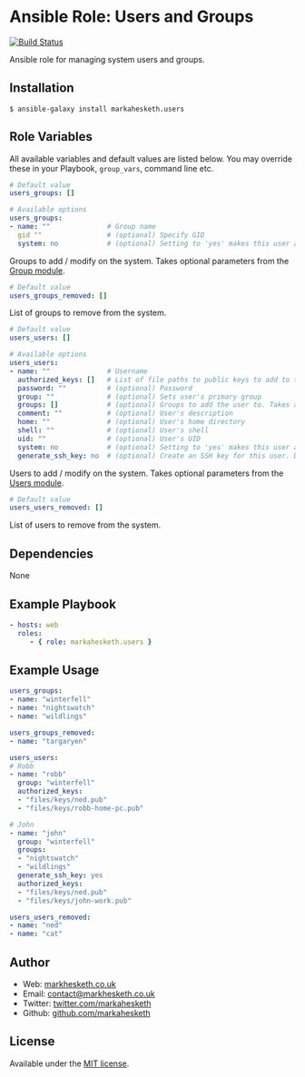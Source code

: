 Ansible Role: Users and Groups
==============================

[![Build Status](https://travis-ci.org/markahesketh/ansible-role-users.svg)](https://travis-ci.org/markahesketh/ansible-role-users)

Ansible role for managing system users and groups.

Installation
------------

```
$ ansible-galaxy install markahesketh.users
```

Role Variables
--------------

All available variables and default values are listed below. You may override these in your Playbook, `group_vars`, command line etc.

```yml
# Default value
users_groups: []

# Available options
users_groups:
- name: ""              # Group name
  gid ""                # (optional) Specify GID
  system: no            # (optional) Setting to 'yes' makes this user a system group
```

Groups to add / modify on the system. Takes optional parameters from the [Group module](http://docs.ansible.com/ansible/group_module.html).

```yml
# Default value
users_groups_removed: []
```

List of groups to remove from the system.

```yml
# Default value
users_users: []

# Available options
users_users:
- name: ""              # Username
  authorized_keys: []   # List of file paths to public keys to add to the user's authorized keys list
  password: ""          # (optional) Password
  group: ""             # (optional) Sets user's primary group
  groups: []            # (optional) Groups to add the user to. Takes a YAML list.
  comment: ""           # (optional) User's description
  home: ""              # (optional) User's home directory
  shell: ""             # (optional) User's shell
  uid: ""               # (optional) User's UID
  system: no            # (optional) Setting to 'yes' makes this user a system account
  generate_ssh_key: no  # (optional) Create an SSH key for this user. Does not override an existing key
```

Users to add / modify on the system. Takes optional parameters from the [Users module](http://docs.ansible.com/ansible/user_module.html).

```yml
# Default value
users_users_removed: []
```

List of users to remove from the system.

Dependencies
------------

None

Example Playbook
----------------

```yml
- hosts: web
  roles:
     - { role: markahesketh.users }
```

Example Usage
-------------

```yml
users_groups:
- name: "winterfell"
- name: "nightswatch"
- name: "wildlings"

users_groups_removed:
- name: "targaryen"

users_users:
# Robb
- name: "robb"
  group: "winterfell"
  authorized_keys:
  - "files/keys/ned.pub"
  - "files/keys/robb-home-pc.pub"

# John
- name: "john"
  group: "winterfell"
  groups:
  - "nightswatch"
  - "wildlings"
  generate_ssh_key: yes
  authorized_keys:
  - "files/keys/ned.pub"
  - "files/keys/john-work.pub"

users_users_removed:
- name: "ned"
- name: "cat"
```

Author
------

* Web: [markhesketh.co.uk](https://www.markhesketh.co.uk/)
* Email: [contact@markhesketh.co.uk](mailto:contact@markhesketh.co.uk)
* Twitter: [twitter.com/markahesketh](http://www.twitter.com/markahesketh)
* Github: [github.com/markahesketh](http://www.github.com/markahesketh)

License
-------

Available under the [MIT license](LICENSE).
